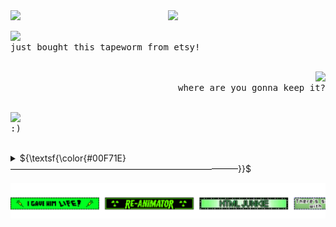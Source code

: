 <img src="https://files.catbox.moe/okf29a.gif" width="50%" align="left">

<img src="https://readme-typing-svg.herokuapp.com?font=Fira+Code&repeat=false&pause=1000&color=00F71E&width=235&lines=SMS+%7C+FUTABA+SAKURA" />


<p align="left"> <img src="https://file.garden/ZlwiKgzAvyz0wLRz/aaaa/taba" align="left"> <kbd><br>just bought this tapeworm from etsy!<br>&nbsp;  </kbd> </p>

<p align="right"> <img src="https://shishka.neocities.org/shishka/img/icons/222.png" align="right"> <kbd align="right"><br>where are you gonna keep it?<br>&nbsp;  </kbd></p>

<p align="left"> <img src="https://file.garden/ZlwiKgzAvyz0wLRz/aaaa/taba" align="left"> <kbd><br> :) <br>&nbsp;  </kbd> </p>
<details><summary> ${\textsf{\color{#00F71E}——————————————————————————}}$ </summary></details>


<a href="https://github.com/shinminase/marquee"> <img src="https://github.com/shinminase/shinminase/blob/main/images/svg/blinkiemarquee.svg"></img> </a>
